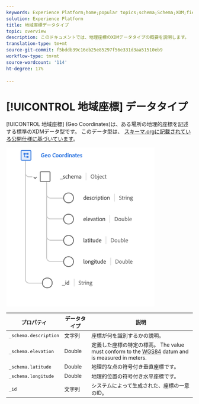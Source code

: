 ```yaml
---
keywords: Experience Platform;home;popular topics;schema;Schema;XDM;fields;schemas;Schemas;geo;coordinates;datatype;data-type;data type;
solution: Experience Platform
title: 地域座標データタイプ
topic: overview
description: このドキュメントでは、地理座標のXDMデータタイプの概要を説明します。
translation-type: tm+mt
source-git-commit: f5bddb39c16eb25e85297f56e331d3aa51510eb9
workflow-type: tm+mt
source-wordcount: '114'
ht-degree: 17%

---
```



# [!UICONTROL 地域座標] データタイプ

[!UICONTROL 地域座標] (Geo Coordinates)は、ある場所の地理的座標を記述する標準のXDMデータ型です。 このデータ型は、 [スキーマ.orgに記載されている公開仕様に基づいています](https://schema.org/GeoCoordinates)。

<img src="../images/data-types/geo-coordinates.png" width="400" /><br />

| プロパティ | データタイプ | 説明 |
| --- | --- | --- |
| `_schema.description` | 文字列 | 座標が何を識別するかの説明。 |
| `_schema.elevation` | Double | 定義した座標の特定の標高。 The value must conform to the [WGS84](http://gisgeography.com/wgs84-world-geodetic-system/) datum and is measured in meters. |
| `_schema.latitude` | Double | 地理的な点の符号付き垂直座標です。 |
| `_schema.longitude` | Double | 地理的位置の符号付き水平座標です。 |
| `_id` | 文字列 | システムによって生成された、座標の一意のID。 |
